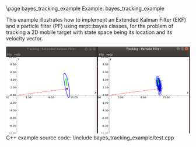 \page bayes_tracking_example Example: bayes_tracking_example

This example illustrates how to implement an Extended Kalman Filter (EKF)
and a particle filter (PF) using mrpt::bayes classes, for the problem of
tracking a 2D mobile target with state space being its location and its
velocity vector.


![bayes_tracking_example screenshot](doc/source/images/bayes_tracking_example_screenshot.png)
C++ example source code:
\include bayes_tracking_example/test.cpp
